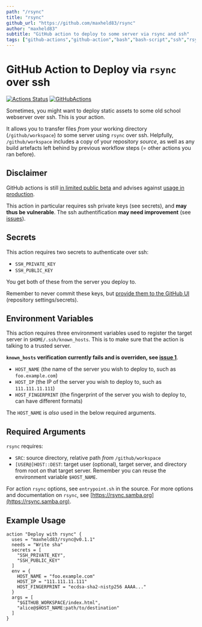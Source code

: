 ```yaml
---
path: "/rsync"
title: "rsync"
github_url: "https://github.com/maxheld83/rsync"
author: "maxheld83"
subtitle: "GitHub action to deploy to some server via rsync and ssh"
tags: ["github-actions","github-action","bash","bash-script","ssh","rsync","deployment"]
---
```

# GitHub Action to Deploy via `rsync` over ssh

[![Actions Status](https://wdp9fww0r9.execute-api.us-west-2.amazonaws.com/production/badge/maxheld83/rsync)](https://github.com/maxheld83/rsync/actions)
[![GitHubActions](https://img.shields.io/badge/as%20seen%20on%20-GitHubActions-blue.svg)](https://github-actions.netlify.com/rsync)

Sometimes, you might want to deploy static assets to some old school webserver over ssh.
This is your action.

It allows you to transfer files *from* your working directory (`/github/workspace`) *to* some server using `rsync` over ssh.
Helpfully, `/github/workspace` includes a copy of your repository *source*, as well as any build artefacts left behind by previous workflow steps (= other actions you ran before).


## Disclaimer

GitHub actions is still [in limited public beta](https://github.com/features/actions) and advises against [usage in production](https://developer.github.com/actions/).

This action in particular requires ssh private keys (see secrets), and **may thus be vulnerable**.
The ssh authentification **may need improvement** (see [issues](https://github.com/maxheld83/rsync/)).


## Secrets

This action requires two secrets to authenticate over ssh:

- `SSH_PRIVATE_KEY`
- `SSH_PUBLIC_KEY`

You get both of these from the server you deploy to.

Remember to never commit these keys, but [provide them to the GitHub UI](https://developer.github.com/actions/creating-workflows/storing-secrets/) (repository settings/secrets).


## Environment Variables

This action requires three environment variables used to register the target server in `$HOME/.ssh/known_hosts`.
This is to make sure that the action is talking to a trusted server.

**`known_hosts` verification currently fails and is overriden, see [issue 1](https://github.com/maxheld83/rsync/issues/1)**.

- `HOST_NAME` (the name of the server you wish to deploy to, such as `foo.example.com`)
- `HOST_IP` (the IP of the server you wish to deploy to, such as `111.111.11.111`)
- `HOST_FINGERPRINT` (the fingerprint of the server you wish to deploy to, can have different formats)

The `HOST_NAME` is *also* used in the below required arguments.


## Required Arguments

`rsync` requires:

- `SRC`: source directory, relative path *from* `/github/workspace`
- `[USER@]HOST::DEST`: target user (optional), target server, and directory from root *on* that target server. 
  Remember you can reuse the environment variable `$HOST_NAME`.

For action `rsync` options, see `entrypoint.sh` in the source.
For more options and documentation on `rsync`, see [https://rsync.samba.org](https://rsync.samba.org).


## Example Usage

```
action "Deploy with rsync" {
  uses = "maxheld83/rsync@v0.1.1"
  needs = "Write sha"
  secrets = [
    "SSH_PRIVATE_KEY",
    "SSH_PUBLIC_KEY"
  ]
  env = {
    HOST_NAME = "foo.example.com"
    HOST_IP = "111.111.11.111"
    HOST_FINGERPRINT = "ecdsa-sha2-nistp256 AAAA..."
  }
  args = [
    "$GITHUB_WORKSPACE/index.html",
    "alice@$HOST_NAME:path/to/destination"
  ]
}
```
